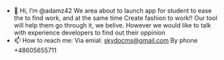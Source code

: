 - 👋 Hi, I’m @adamz42
We area about to launch app for student to ease the to find work, and at the same time 
Create fashion to work!! Our tool will help them
go through it, we belive.
However we would like to talk with experience
developers to find out their oppinion 
- 📫 How to reach me:
Via emial: skydocms@gmail.com
By phone +48605655711

<!---
adamz42/adamz42 is a ✨ special ✨ repository because its `README.md` (this file) appears on your GitHub profile.
You can click the Preview link to take a look at your changes.
--->
